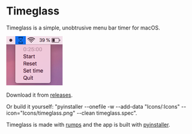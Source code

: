 # Timeglass
Timeglass is a simple, unobtrusive menu bar timer for macOS.

![](Images/menu_bar.png)

Download it from [releases](https://github.com/mountwebs/timeglass/releases/tag/v1.0). 

Or build it yourself: "pyinstaller --onefile -w --add-data "Icons/:Icons" --icon="Icons/timeglass.png" --clean timeglass.spec".

Timeglass is made with [rumps](https://github.com/jaredks/rumps) and the app is built with [pyinstaller](https://github.com/pyinstaller/pyinstaller).
